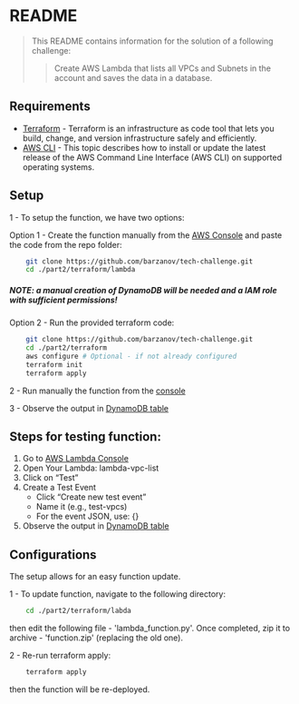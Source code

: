 
# README
> This README contains information for the solution of a following challenge:
>> Create AWS Lambda that lists all VPCs and Subnets in the account and saves the data in a database.



## Requirements

- [Terraform](https://developer.hashicorp.com/terraform/install/) - Terraform is an infrastructure as code tool that lets you build, change, and version infrastructure safely and efficiently.
- [AWS CLI](https://docs.aws.amazon.com/cli/latest/userguide/getting-started-install.html) - This topic describes how to install or update the latest release of the AWS Command Line Interface (AWS CLI) on supported operating systems.

## Setup

1 - To setup the function, we have two options:

Option 1 - Create the function manually from the [AWS Console](https://us-east-1.console.aws.amazon.com/lambda/home?region=us-east-1#/begin) and paste the code from the repo folder:
```bash
    git clone https://github.com/barzanov/tech-challenge.git
    cd ./part2/terraform/lambda
```
##### NOTE: a manual creation of DynamoDB will be needed and a IAM role with sufficient permissions!

Option 2 - Run the provided terraform code:
```bash
    git clone https://github.com/barzanov/tech-challenge.git
    cd ./part2/terraform
    aws configure # Optional - if not already configured
    terraform init
    terraform apply
```

2 - Run manually the function from the [console](https://us-east-1.console.aws.amazon.com/lambda/home?region=us-east-1#/functions)

3 - Observe the output in [DynamoDB table](https://us-east-1.console.aws.amazon.com/dynamodbv2/home?region=us-east-1#tables)


## Steps for testing function:
1. Go to [AWS Lambda Console](https://console.aws.amazon.com/lambda)
2. Open Your Lambda: lambda-vpc-list
3. Click on “Test”
4. Create a Test Event
    - Click “Create new test event”
    - Name it (e.g., test-vpcs)
    - For the event JSON, use: {}
5. Observe the output in [DynamoDB table](https://us-east-1.console.aws.amazon.com/dynamodbv2/home?region=us-east-1#tables)


## Configurations

The setup allows for an easy function update.

1 - To update function, navigate to the following directory:
```bash
    cd ./part2/terraform/labda
```
then edit the following file - 'lambda_function.py'. Once completed, zip it to archive - 'function.zip' (replacing the old one).

2 - Re-run terraform apply:
```bash
    terraform apply
```
then the function will be re-deployed.